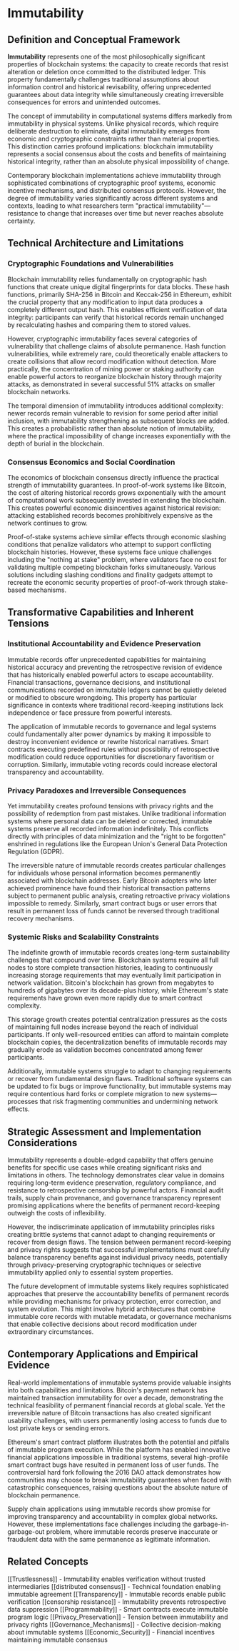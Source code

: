 # Immutability

## Definition and Conceptual Framework

**Immutability** represents one of the most philosophically significant properties of blockchain systems: the capacity to create records that resist alteration or deletion once committed to the distributed ledger. This property fundamentally challenges traditional assumptions about information control and historical revisability, offering unprecedented guarantees about data integrity while simultaneously creating irreversible consequences for errors and unintended outcomes.

The concept of immutability in computational systems differs markedly from immutability in physical systems. Unlike physical records, which require deliberate destruction to eliminate, digital immutability emerges from economic and cryptographic constraints rather than material properties. This distinction carries profound implications: blockchain immutability represents a social consensus about the costs and benefits of maintaining historical integrity, rather than an absolute physical impossibility of change.

Contemporary blockchain implementations achieve immutability through sophisticated combinations of cryptographic proof systems, economic incentive mechanisms, and distributed consensus protocols. However, the degree of immutability varies significantly across different systems and contexts, leading to what researchers term "practical immutability"—resistance to change that increases over time but never reaches absolute certainty.

## Technical Architecture and Limitations

### Cryptographic Foundations and Vulnerabilities

Blockchain immutability relies fundamentally on cryptographic hash functions that create unique digital fingerprints for data blocks. These hash functions, primarily SHA-256 in Bitcoin and Keccak-256 in Ethereum, exhibit the crucial property that any modification to input data produces a completely different output hash. This enables efficient verification of data integrity: participants can verify that historical records remain unchanged by recalculating hashes and comparing them to stored values.

However, cryptographic immutability faces several categories of vulnerability that challenge claims of absolute permanence. Hash function vulnerabilities, while extremely rare, could theoretically enable attackers to create collisions that allow record modification without detection. More practically, the concentration of mining power or staking authority can enable powerful actors to reorganize blockchain history through majority attacks, as demonstrated in several successful 51% attacks on smaller blockchain networks.

The temporal dimension of immutability introduces additional complexity: newer records remain vulnerable to revision for some period after initial inclusion, with immutability strengthening as subsequent blocks are added. This creates a probabilistic rather than absolute notion of immutability, where the practical impossibility of change increases exponentially with the depth of burial in the blockchain.

### Consensus Economics and Social Coordination

The economics of blockchain consensus directly influence the practical strength of immutability guarantees. In proof-of-work systems like Bitcoin, the cost of altering historical records grows exponentially with the amount of computational work subsequently invested in extending the blockchain. This creates powerful economic disincentives against historical revision: attacking established records becomes prohibitively expensive as the network continues to grow.

Proof-of-stake systems achieve similar effects through economic slashing conditions that penalize validators who attempt to support conflicting blockchain histories. However, these systems face unique challenges including the "nothing at stake" problem, where validators face no cost for validating multiple competing blockchain forks simultaneously. Various solutions including slashing conditions and finality gadgets attempt to recreate the economic security properties of proof-of-work through stake-based mechanisms.

## Transformative Capabilities and Inherent Tensions

### Institutional Accountability and Evidence Preservation

Immutable records offer unprecedented capabilities for maintaining historical accuracy and preventing the retrospective revision of evidence that has historically enabled powerful actors to escape accountability. Financial transactions, governance decisions, and institutional communications recorded on immutable ledgers cannot be quietly deleted or modified to obscure wrongdoing. This property has particular significance in contexts where traditional record-keeping institutions lack independence or face pressure from powerful interests.

The application of immutable records to governance and legal systems could fundamentally alter power dynamics by making it impossible to destroy inconvenient evidence or rewrite historical narratives. Smart contracts executing predefined rules without possibility of retrospective modification could reduce opportunities for discretionary favoritism or corruption. Similarly, immutable voting records could increase electoral transparency and accountability.

### Privacy Paradoxes and Irreversible Consequences

Yet immutability creates profound tensions with privacy rights and the possibility of redemption from past mistakes. Unlike traditional information systems where personal data can be deleted or corrected, immutable systems preserve all recorded information indefinitely. This conflicts directly with principles of data minimization and the "right to be forgotten" enshrined in regulations like the European Union's General Data Protection Regulation (GDPR).

The irreversible nature of immutable records creates particular challenges for individuals whose personal information becomes permanently associated with blockchain addresses. Early Bitcoin adopters who later achieved prominence have found their historical transaction patterns subject to permanent public analysis, creating retroactive privacy violations impossible to remedy. Similarly, smart contract bugs or user errors that result in permanent loss of funds cannot be reversed through traditional recovery mechanisms.

### Systemic Risks and Scalability Constraints

The indefinite growth of immutable records creates long-term sustainability challenges that compound over time. Blockchain systems require all full nodes to store complete transaction histories, leading to continuously increasing storage requirements that may eventually limit participation in network validation. Bitcoin's blockchain has grown from megabytes to hundreds of gigabytes over its decade-plus history, while Ethereum's state requirements have grown even more rapidly due to smart contract complexity.

This storage growth creates potential centralization pressures as the costs of maintaining full nodes increase beyond the reach of individual participants. If only well-resourced entities can afford to maintain complete blockchain copies, the decentralization benefits of immutable records may gradually erode as validation becomes concentrated among fewer participants.

Additionally, immutable systems struggle to adapt to changing requirements or recover from fundamental design flaws. Traditional software systems can be updated to fix bugs or improve functionality, but immutable systems may require contentious hard forks or complete migration to new systems—processes that risk fragmenting communities and undermining network effects.

## Strategic Assessment and Implementation Considerations

Immutability represents a double-edged capability that offers genuine benefits for specific use cases while creating significant risks and limitations in others. The technology demonstrates clear value in domains requiring long-term evidence preservation, regulatory compliance, and resistance to retrospective censorship by powerful actors. Financial audit trails, supply chain provenance, and governance transparency represent promising applications where the benefits of permanent record-keeping outweigh the costs of inflexibility.

However, the indiscriminate application of immutability principles risks creating brittle systems that cannot adapt to changing requirements or recover from design flaws. The tension between permanent record-keeping and privacy rights suggests that successful implementations must carefully balance transparency benefits against individual privacy needs, potentially through privacy-preserving cryptographic techniques or selective immutability applied only to essential system properties.

The future development of immutable systems likely requires sophisticated approaches that preserve the accountability benefits of permanent records while providing mechanisms for privacy protection, error correction, and system evolution. This might involve hybrid architectures that combine immutable core records with mutable metadata, or governance mechanisms that enable collective decisions about record modification under extraordinary circumstances.

## Contemporary Applications and Empirical Evidence

Real-world implementations of immutable systems provide valuable insights into both capabilities and limitations. Bitcoin's payment network has maintained transaction immutability for over a decade, demonstrating the technical feasibility of permanent financial records at global scale. Yet the irreversible nature of Bitcoin transactions has also created significant usability challenges, with users permanently losing access to funds due to lost private keys or sending errors.

Ethereum's smart contract platform illustrates both the potential and pitfalls of immutable program execution. While the platform has enabled innovative financial applications impossible in traditional systems, several high-profile smart contract bugs have resulted in permanent loss of user funds. The controversial hard fork following the 2016 DAO attack demonstrates how communities may choose to break immutability guarantees when faced with catastrophic consequences, raising questions about the absolute nature of blockchain permanence.

Supply chain applications using immutable records show promise for improving transparency and accountability in complex global networks. However, these implementations face challenges including the garbage-in-garbage-out problem, where immutable records preserve inaccurate or fraudulent data with the same permanence as legitimate information.

## Related Concepts

[[Trustlessness]] - Immutability enables verification without trusted intermediaries
[[distributed consensus]] - Technical foundation enabling immutable agreement
[[Transparency]] - Immutable records enable public verification
[[censorship resistance]] - Immutability prevents retrospective data suppression
[[Programmability]] - Smart contracts execute immutable program logic
[[Privacy_Preservation]] - Tension between immutability and privacy rights
[[Governance_Mechanisms]] - Collective decision-making about immutable systems
[[Economic_Security]] - Financial incentives maintaining immutable consensus

